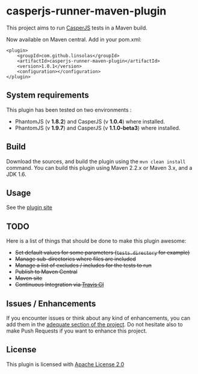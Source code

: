 casperjs-runner-maven-plugin
============================

This project aims to run [CasperJS](http://casperjs.org/) tests in a Maven build.

Now available on Maven central.
Add in your pom.xml:

```
<plugin>
    <groupId>com.github.linsolas</groupId>
    <artifactId>casperjs-runner-maven-plugin</artifactId>
    <version>1.0.1</version>
    <configuration></configuration>
</plugin>
```

## System requirements

This plugin has been tested on two environments :
- PhantomJS (v **1.8.2**) and CasperJS (v **1.0.4**) where installed.
- PhantomJS (v **1.9.7**) and CasperJS (v **1.1.0-beta3**) where installed.


## Build

Download the sources, and build the plugin using the ```mvn clean install``` command. You can build this plugin using Maven 2.2.x or Maven 3.x, and a JDK 1.6.

## Usage

See the [plugin site](http://linsolas.github.io/casperjs-runner-maven-plugin/)


## TODO

Here is a list of things that should be done to make this plugin awesome:

- ~~Set default values for some parameters (```tests.directory``` for example)~~
- ~~Manage sub-directories where files are included~~
- ~~Manage a list of excludes / includes for the tests to run~~
- ~~Publish to Maven Central~~
- ~~Maven site~~
- ~~Continuous Integration via [Travis CI](https://travis-ci.org/)~~

## Issues / Enhancements

If you encounter issues or think about any kind of enhancements, you can add them in the [adequate section of the project](https://github.com/linsolas/casperjs-runner-maven-plugin/issues). Do not hesitate also to make Push Requests if you want to enhance this project.

## License

This plugin is licensed with [Apache License 2.0](http://www.apache.org/licenses/LICENSE-2.0)
